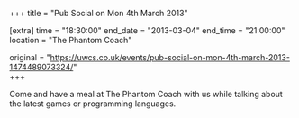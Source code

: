 +++
title = "Pub Social on Mon 4th March 2013"

[extra]
time = "18:30:00"
end_date = "2013-03-04"
end_time = "21:00:00"
location = "The Phantom Coach"

original = "https://uwcs.co.uk/events/pub-social-on-mon-4th-march-2013-1474489073324/"    
+++

Come and have a meal at The Phantom Coach with us while talking about the latest games or programming languages.

